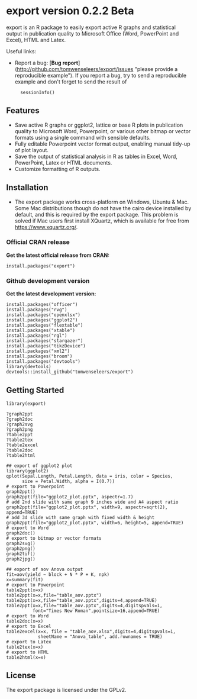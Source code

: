 export version 0.2.2 Beta
=========================
export is an R package to easily export active R graphs and statistical output 
in publication quality to Microsoft Office (Word, PowerPoint and Excel), HTML and Latex.

Useful links: 

* Report a bug: 
[**Bug report**]
(http://github.com/tomwenseleers/export/issues "please provide a reproducible example"). 
If you report a bug, try to send a reproducible example and don't forget to send the result of 
    
        sessionInfo()
        
Features
--------
* Save active R graphs or ggplot2, lattice or base R plots in publication 
  quality to Microsoft Word, Powerpoint, or various other bitmap or 
  vector formats using a single command with sensible defaults.
* Fully editable Powerpoint vector format output, enabling manual tidy-up of plot layout.
* Save the output of statistical analysis in R as tables in Excel, Word, PowerPoint, Latex or HTML documents.
* Customize formatting of R outputs.

Installation
------------

* The export package works cross-platform on Windows, Ubuntu & Mac. Some Mac distributions though do not have the cairo device installed by default, and this is required by the export package. This problem is solved if Mac users first install XQuartz, which is available for free from https://www.xquartz.org/.


### Official CRAN release

**Get the latest official release from CRAN:**  

    install.packages("export")


### Github development version

**Get the latest development version:**  

    install.packages("officer")
    install.packages("rvg")
    install.packages("openxlsx")
    install.packages("ggplot2")
    install.packages("flextable")
    install.packages("xtable")
    install.packages("rgl")
    install.packages("stargazer")
    install.packages("tikzDevice")
    install.packages("xml2")
    install.packages("broom")
    install.packages("devtools")
    library(devtools)
    devtools::install_github("tomwenseleers/export")

  
Getting Started
---------------

    library(export)
       
    ?graph2ppt
    ?graph2doc
    ?graph2svg
    ?graph2png
    ?table2ppt
    ?table2tex
    ?table2excel
    ?table2doc
    ?table2html

    ## export of ggplot2 plot
    library(ggplot2)
    qplot(Sepal.Length, Petal.Length, data = iris, color = Species, 
          size = Petal.Width, alpha = I(0.7))
    # export to Powerpoint      
    graph2ppt()      
    graph2ppt(file="ggplot2_plot.pptx", aspectr=1.7)
    # add 2nd slide with same graph 9 inches wide and A4 aspect ratio
    graph2ppt(file="ggplot2_plot.pptx", width=9, aspectr=sqrt(2), append=TRUE) 
    # add 3d slide with same graph with fixed width & height
    graph2ppt(file="ggplot2_plot.pptx", width=6, height=5, append=TRUE) 
    # export to Word
    graph2doc()
    # export to bitmap or vector formats
    graph2svg()
    graph2png()
    graph2tif()
    graph2jpg()

    ## export of aov Anova output
    fit=aov(yield ~ block + N * P + K, npk)
    x=summary(fit)
    # export to Powerpoint
    table2ppt(x=x)
    table2ppt(x=x,file="table_aov.pptx")
    table2ppt(x=x,file="table_aov.pptx",digits=4,append=TRUE)
    table2ppt(x=x,file="table_aov.pptx",digits=4,digitspvals=1,
              font="Times New Roman",pointsize=16,append=TRUE)
    # export to Word
    table2doc(x=x)
    # export to Excel
    table2excel(x=x, file = "table_aov.xlsx",digits=4,digitspvals=1,
                sheetName = "Anova_table", add.rownames = TRUE)
    # export to Latex
    table2tex(x=x)
    # export to HTML
    table2html(x=x)

  
License
-------
The export package is licensed under the GPLv2.
